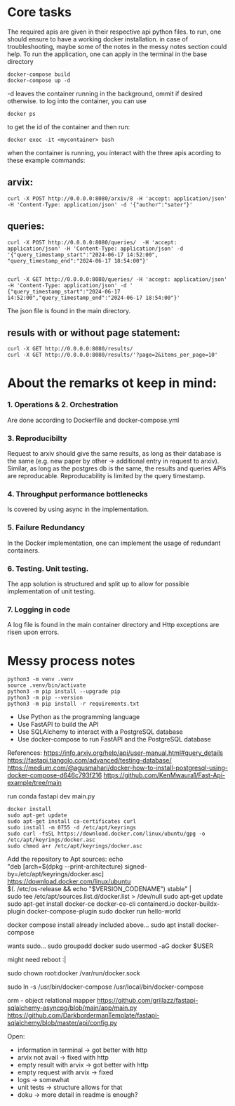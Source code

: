 
# Core tasks

The required apis are given in their respective api python files. to run, one should ensure to have a working docker installation. in case of troubleshooting, maybe some of the notes in the messy notes section could help.
To run the application, one can apply in the terminal in the base directory  

    docker-compose build
    docker-compose up -d

-d leaves the container running in the background, ommit if desired otherwise. 
to log into the container, you can use 

    docker ps
to get the id of the container and then run: 

    docker exec -it <mycontainer> bash

when the container is running, you interact with the three apis acording to these example commands: 

## arvix:
    curl -X POST http://0.0.0.0:8080/arxiv/8 -H 'accept: application/json' -H 'Content-Type: application/json' -d '{"author":"sater"}'


## queries:
    curl -X POST http://0.0.0.0:8080/queries/  -H 'accept: application/json' -H 'Content-Type: application/json' -d '{"query_timestamp_start":"2024-06-17 14:52:00", "query_timestamp_end":"2024-06-17 18:54:00"}'


    curl -X GET http://0.0.0.0:8080/queries/ -H 'accept: application/json' -H 'Content-Type: application/json' -d ' {"query_timestamp_start":"2024-06-17 14:52:00","query_timestamp_end":"2024-06-17 18:54:00"}'

The json file is found in the main directory. 

## resuls with or without page statement: 
    curl -X GET http://0.0.0.0:8080/results/ 
    curl -X GET http://0.0.0.0:8080/results/'?page=2&items_per_page=10'


# About the remarks ot keep in mind:   

### 1. Operations & 2. Orchestration
Are done according to Dockerfile and docker-compose.yml

### 3. Reproducibilty
Request to arxiv should give the same results, as long as their database is the same (e.g. new paper by other -> additional entry in request to arxiv). Similar, as long as the postgres db is the same, the results and queries APIs are reproducable. Reproducability is limited by the query timestamp.   

### 4. Throughput performance bottlenecks
Is covered by using async in the implementation. 

### 5. Failure Redundancy
In the Docker implementation, one can implement the usage of redundant containers. 

### 6. Testing. Unit testing.
The app solution is structured and split up to allow for possible implementation of unit testing. 

### 7. Logging in code
A log file is found in the main container directory and Http exceptions are risen upon errors. 



# Messy process notes

    python3 -m venv .venv
    source .venv/bin/activate
    python3 -m pip install --upgrade pip
    python3 -m pip --version
    python3 -m pip install -r requirements.txt


- Use Python as the programming language
- Use FastAPI to build the API
- Use SQLAlchemy to interact with a PostgreSQL database
- Use docker-compose to run FastAPI and the PostgreSQL database



References: 
	https://info.arxiv.org/help/api/user-manual.html#query_details
	https://fastapi.tiangolo.com/advanced/testing-database/
	https://medium.com/@agusmahari/docker-how-to-install-postgresql-using-docker-compose-d646c793f216
	https://github.com/KenMwaura1/Fast-Api-example/tree/main
	
run 
conda 
fastapi dev main.py


    docker install
    sudo apt-get update
    sudo apt-get install ca-certificates curl
    sudo install -m 0755 -d /etc/apt/keyrings
    sudo curl -fsSL https://download.docker.com/linux/ubuntu/gpg -o /etc/apt/keyrings/docker.asc
    sudo chmod a+r /etc/apt/keyrings/docker.asc

Add the repository to Apt sources:
echo \
  "deb [arch=$(dpkg --print-architecture) signed-by=/etc/apt/keyrings/docker.asc] https://download.docker.com/linux/ubuntu \
  $(. /etc/os-release && echo "$VERSION_CODENAME") stable" | \
  sudo tee /etc/apt/sources.list.d/docker.list > /dev/null
sudo apt-get update
sudo apt-get install docker-ce docker-ce-cli containerd.io docker-buildx-plugin docker-compose-plugin
sudo docker run hello-world


docker compose install already included above...
sudo apt install docker-compose 

wants sudo...
sudo groupadd docker
sudo usermod -aG docker $USER

might need reboot :|


sudo chown root:docker /var/run/docker.sock

sudo ln -s /usr/bin/docker-compose /usr/local/bin/docker-compose

orm - object relational mapper
https://github.com/grillazz/fastapi-sqlalchemy-asyncpg/blob/main/app/main.py
https://github.com/DarkbordermanTemplate/fastapi-sqlalchemy/blob/master/api/config.py



Open:
- information in terminal -> got better with http
- arvix not avail -> fixed with http
- empty result with arvix -> got better with http 
- empty request with arvix -> fixed
- logs -> somewhat
- unit tests -> structure allows for that
- doku -> more detail in readme is enough?

